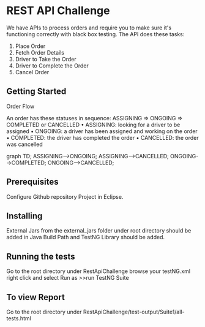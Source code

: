 # REST API Challenge

We have APIs to process orders and require you to make sure it's functioning correctly with black box testing. The API does these tasks:
1.	Place Order
2.	Fetch Order Details
3.	Driver to Take the Order
4.	Driver to Complete the Order
5.	Cancel Order

## Getting Started

Order Flow

An order has these statuses in sequence: ASSIGNING => ONGOING => COMPLETED or CANCELLED
•	ASSIGNING: looking for a driver to be assigned
•	ONGOING: a driver has been assigned and working on the order
•	COMPLETED: the driver has completed the order
•	CANCELLED: the order was cancelled

graph TD;    ASSIGNING-->ONGOING;
             ASSIGNING-->CANCELLED;
             ONGOING-->COMPLETED;
             ONGOING-->CANCELLED;
	
## Prerequisites
Configure Github repository Project in Eclipse.

## Installing
External Jars from the external_jars folder under root directory should be added in Java Build Path and TestNG Library should be added.

## Running the tests
Go to the root directory under RestApiChallenge browse your testNG.xml  right click and select Run as >>run TestNG Suite 

## To view Report 
Go to the root directory under RestApiChallenge/test-output/Suite1/all-tests.html